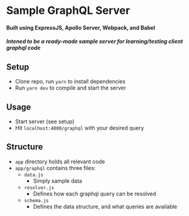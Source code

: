 # Sample GraphQL Server
#### Built using ExpressJS, Apollo Server, Webpack, and Babel
##### Intened to be a ready-made sample server for learning/testing client graphql code

## Setup
* Clone repo, run `yarn` to install dependencies
* Run `yarn dev` to compile and start the server

## Usage
* Start server (see setup)
* Hit `localhost:4000/graphql` with your desired query

## Structure
* `app` directory holds all relevant code
* `app/graphql` contains three files:
  * `data.js`
    * Simply sample data
  * `resolver.js`
    * Defines how each graphql query can be resolved
  * `schema.js`
    * Defines the data structure, and what queries are available
